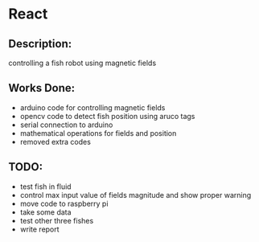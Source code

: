 # React

## Description:
  controlling a fish robot using magnetic fields
  
## Works Done:
  - arduino code for controlling magnetic fields
  - opencv code to detect fish position using aruco tags
  - serial connection to arduino
  - mathematical operations for fields and position
  - removed extra codes
  
## TODO:
  - test fish in fluid
  - control max input value of fields magnitude and show proper warning
  - move code to raspberry pi
  - take some data
  - test other three fishes
  - write report
